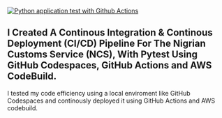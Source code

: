 [![Python application test with Github Actions](https://github.com/Chinedu-Onyema/DataOps-With-PYTEST-CI-CD-IN-GITHUB-AWS/actions/workflows/testing_auction_in_cloud.yml/badge.svg)](https://github.com/Chinedu-Onyema/DataOps-With-PYTEST-CI-CD-IN-GITHUB-AWS/actions/workflows/testing_auction_in_cloud.yml)

## I Created A Continous Integration & Continous Deployment (CI/CD) Pipeline For The Nigrian Customs Service (NCS), With Pytest Using GitHub Codespaces, GitHub Actions and AWS CodeBuild.

I tested my code efficiency using a local enviroment like GitHub Codespaces and continously deployed it using GitHub Actions and AWS codebuild.
